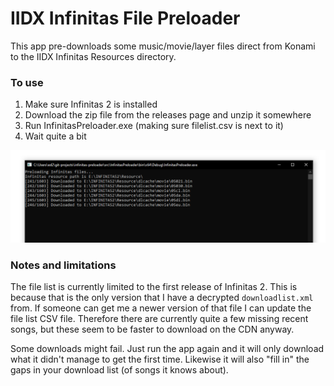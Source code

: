 # IIDX Infinitas File Preloader

This app pre-downloads some music/movie/layer files direct from Konami to the IIDX Infinitas Resources directory.

### To use

1. Make sure Infinitas 2 is installed
2. Download the zip file from the releases page and unzip it somewhere
3. Run InfinitasPreloader.exe (making sure filelist.csv is next to it)
4. Wait quite a bit

![Screenshot](docs/screenshot1.png)

### Notes and limitations

The file list is currently limited to the first release of Infinitas 2. This is because that is the only version that I have a decrypted ```downloadlist.xml``` from. If someone can get me a newer version of that file I can update the file list CSV file. Therefore there are currently quite a few missing recent songs, but these seem to be faster to download on the CDN anyway.

Some downloads might fail. Just run the app again and it will only download what it didn't manage to get the first time. Likewise it will also "fill in" the gaps in your download list (of songs it knows about).
